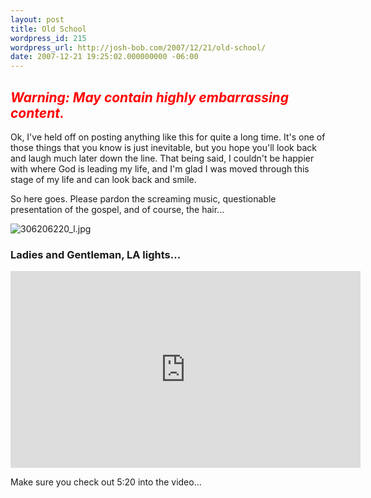 ```yaml
---
layout: post
title: Old School
wordpress_id: 215
wordpress_url: http://josh-bob.com/2007/12/21/old-school/
date: 2007-12-21 19:25:02.000000000 -06:00
---
```

<h2><font color="#ff0000"><em>Warning: May contain highly embarrassing content.</em></font></h2>
Ok, I've held off on posting anything like this for quite a long time. It's one of those things that you know is just inevitable, but you hope you'll look back and laugh much later down the line. That being said, I couldn't be happier with where God is leading my life, and I'm glad I was moved through this stage of my life and can look back and smile.

So here goes. Please pardon the screaming music, questionable presentation of the gospel, and of course, the hair...

<img src="https://joshferrara.com/wp-content/uploads/2007/12/306206220_l.jpg" alt="306206220_l.jpg" />

<h3>Ladies and Gentleman, <strong>LA lights...</strong></h3>

<iframe width="560" height="315" src="https://www.youtube.com/embed/RsG9y18q7wQ" title="YouTube video player" frameborder="0" allow="accelerometer; autoplay; clipboard-write; encrypted-media; gyroscope; picture-in-picture" allowfullscreen></iframe>

Make sure you check out 5:20 into the video...
